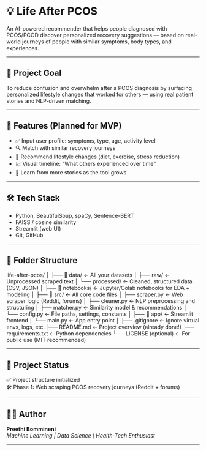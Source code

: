 # 💡 Life After PCOS

An AI-powered recommender that helps people diagnosed with PCOS/PCOD discover personalized recovery suggestions — based on real-world journeys of people with similar symptoms, body types, and experiences.

---

## 🎯 Project Goal
To reduce confusion and overwhelm after a PCOS diagnosis by surfacing personalized lifestyle changes that worked for others — using real patient stories and NLP-driven matching.

---

## 🔧 Features (Planned for MVP)
- ✅ Input user profile: symptoms, type, age, activity level
- 🔍 Match with similar recovery journeys
- 🥗 Recommend lifestyle changes (diet, exercise, stress reduction)
- 📈 Visual timeline: "What others experienced over time"
- 🔄 Learn from more stories as the tool grows

---

## 🛠️ Tech Stack
- Python, BeautifulSoup, spaCy, Sentence-BERT
- FAISS / cosine similarity
- Streamlit (web UI)
- Git, GitHub

---

## 📁 Folder Structure
life-after-pcos/
│
├── 📁 data/               ← All your datasets
│   ├── raw/              ← Unprocessed scraped text
│   └── processed/        ← Cleaned, structured data (CSV, JSON)
│
├── 📁 notebooks/         ← Jupyter/Colab notebooks for EDA + modeling
│
├── 📁 src/               ← All core code files
│   ├── scraper.py        ← Web scraper logic (Reddit, forums)
│   ├── cleaner.py        ← NLP preprocessing and structuring
│   ├── matcher.py        ← Similarity model & recommendations
│   └── config.py         ← File paths, settings, constants
│
├── 📁 app/               ← Streamlit frontend
│   └── main.py           ← App entry point
│
├── .gitignore            ← Ignore virtual envs, logs, etc.
├── README.md             ← Project overview (already done!)
├── requirements.txt      ← Python dependencies
└── LICENSE (optional)    ← For public use (MIT recommended)


---

## 🚀 Project Status
✅ Project structure initialized  
🛠️ Phase 1: Web scraping PCOS recovery journeys (Reddit + forums)  

---

## 🙋‍♀️ Author
**Preethi Bommineni**  
_Machine Learning | Data Science | Health-Tech Enthusiast_

---
